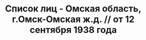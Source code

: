 ---
title: Список лиц - Омская область, г.Омск-Омская ж.д. // от 12 сентября 1938 года
description: РГАСПИ, ф.17, оп.171, дело 418, лист 218
images:
- /disk/pictures/v10/17-171-418-218.jpg
- /disk/pictures/v10/17-171-418-219.jpg
- /disk/pictures/v10/17-171-418-220.jpg
- /disk/pictures/v10/17-171-418-221.jpg
- /disk/pictures/v10/17-171-418-222.jpg
- /disk/pictures/v10/17-171-418-223.jpg
---